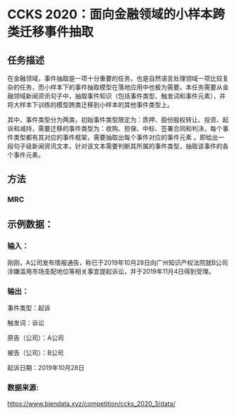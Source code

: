 # CCKS 2020：面向金融领域的小样本跨类迁移事件抽取


## 任务描述

在金融领域，事件抽取是一项十分重要的任务，也是自然语言处理领域一项比较复杂的任务，而小样本下的事件抽取模型在落地应用中也极为需要。本任务需要从金融领域新闻资讯句子中，抽取事件知识（包括事件类型、触发词和事件元素），并将大样本下训练的模型跨类迁移到小样本的其他事件类型上。
 
其中，事件类型分为两类，初始事件类型限定为：质押、股份股权转让、投资、起诉和减持，需要迁移的事件类型为：收购、担保、中标、签署合同和判决，每个事件类型都有其对应的事件框架，需要抽取出每个事件对应的事件元素 。即给出一段句子级新闻资讯文本，针对该文本需要判断其所属的事件类型，抽取该事件的各个事件元素。

## 方法

### MRC




## 示例数据：

### 输入：

刚刚，A公司发布情报通告，称已于2019年10月28日向广州知识产权法院就B公司涉嫌滥用市场支配地位等相关事宜提起诉讼，并于2019年11月4日得到受理。

### 输出：

事件类型：起诉

触发词：诉讼

原告（公司）：A公司

被告（公司）：B公司

起诉日期：2019年10月28日


### 数据来源:
https://www.biendata.xyz/competition/ccks_2020_3/data/
